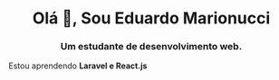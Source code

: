 

<h1 align="center">Olá 👋, Sou Eduardo Marionucci</h1>
<h3 align="center">Um estudante de desenvolvimento web.</h3>

 Estou aprendendo **Laravel e React.js**
